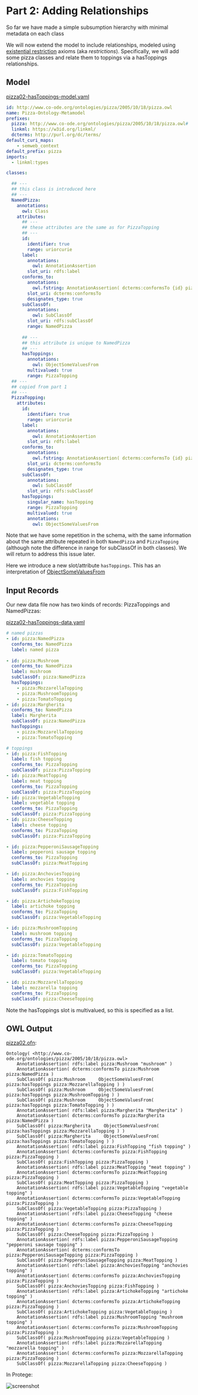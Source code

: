 # Part 2: Adding Relationships

So far we have made a simple subsumption hierarchy with minimal metadata on each class

We will now extend the model to include relationships, modeled using
[existential restriction](https://www.w3.org/TR/owl2-syntax/#Existential_Quantification) axioms (aka *restrictions*). Specifically, we will add some pizza classes
and relate them to toppings via a hasToppings relationships.

## Model

[pizza02-hasToppings-model.yaml](pizza02-hasToppings-model.yaml)

```yaml
id: http://www.co-ode.org/ontologies/pizza/2005/10/18/pizza.owl
name: Pizza-Ontology-Metamodel
prefixes:
  pizza: http://www.co-ode.org/ontologies/pizza/2005/10/18/pizza.owl#
  linkml: https://w3id.org/linkml/
  dcterms: http://purl.org/dc/terms/
default_curi_maps:
    - semweb_context
default_prefix: pizza
imports:
  - linkml:types

classes:

  ## ---
  ## this class is introduced here
  ## ---
  NamedPizza:
    annotations:
      owl: Class
    attributes:
      ## ---
      ## these attributes are the same as for PizzaTopping
      ## ---
      id:
        identifier: true
        range: uriorcurie
      label:
        annotations:
          owl: AnnotationAssertion
        slot_uri: rdfs:label
      conforms_to:
        annotations:
          owl.fstring: AnnotationAssertion( dcterms:conformsTo {id} pizza:{V} )
        slot_uri: dcterms:conformsTo
        designates_type: true
      subClassOf:
        annotations:
          owl: SubClassOf
        slot_uri: rdfs:subClassOf
        range: NamedPizza
        
      ## ---
      ## this attribute is unique to NamedPizza
      ## ---
      hasToppings:
        annotations:
          owl: ObjectSomeValuesFrom
        multivalued: true
        range: PizzaTopping
  ## ---
  ## copied from part 1
  ## ---
  PizzaTopping:
    attributes:
      id:
        identifier: true
        range: uriorcurie
      label:
        annotations:
          owl: AnnotationAssertion
        slot_uri: rdfs:label
      conforms_to:
        annotations:
          owl.fstring: AnnotationAssertion( dcterms:conformsTo {id} pizza:{V} )
        slot_uri: dcterms:conformsTo
        designates_type: true
      subClassOf:
        annotations:
          owl: SubClassOf
        slot_uri: rdfs:subClassOf
      hasToppings:
        singular_name: hasTopping
        range: PizzaTopping
        multivalued: true
        annotations:
          owl: ObjectSomeValuesFrom

```

Note that we have some repetition in the schema, with the same
information about the same attribute repeated in both `NamedPizza` and
`PizzaTopping` (although note the difference in range for subClassOf
in both classes). We will return to address this issue later.

Here we introduce a new slot/attribute `hasToppings`. This has an interpretation of [ObjectSomeValuesFrom](https://www.w3.org/TR/owl2-syntax/#Existential_Quantification)

## Input Records

Our new data file now has two kinds of records: PizzaToppings and NamedPizzas:

[pizza02-hasToppings-data.yaml](pizza02-hasToppings-data.yaml)

```yaml
# named pizzas
- id: pizza:NamedPizza
  conforms_to: NamedPizza
  label: named pizza
  
- id: pizza:Mushroom
  conforms_to: NamedPizza
  label: mushroom
  subClassOf: pizza:NamedPizza
  hasToppings:
    - pizza:MozzarellaTopping
    - pizza:MushroomTopping
    - pizza:TomatoTopping
- id: pizza:Margherita
  conforms_to: NamedPizza
  label: Margherita
  subClassOf: pizza:NamedPizza
  hasToppings:
    - pizza:MozzarellaTopping
    - pizza:TomatoTopping

# toppings
- id: pizza:FishTopping
  label: fish topping
  conforms_to: PizzaTopping
  subClassOf: pizza:PizzaTopping
- id: pizza:MeatTopping
  label: meat topping
  conforms_to: PizzaTopping
  subClassOf: pizza:PizzaTopping
- id: pizza:VegetableTopping
  label: vegetable topping
  conforms_to: PizzaTopping
  subClassOf: pizza:PizzaTopping
- id: pizza:CheeseTopping
  label: cheese topping
  conforms_to: PizzaTopping
  subClassOf: pizza:PizzaTopping

- id: pizza:PepperoniSausageTopping
  label: pepperoni sausage topping
  conforms_to: PizzaTopping
  subClassOf: pizza:MeatTopping

- id: pizza:AnchoviesTopping
  label: anchovies topping
  conforms_to: PizzaTopping
  subClassOf: pizza:FishTopping

- id: pizza:ArtichokeTopping
  label: artichoke topping
  conforms_to: PizzaTopping
  subClassOf: pizza:VegetableTopping

- id: pizza:MushroomTopping
  label: mushroom topping
  conforms_to: PizzaTopping
  subClassOf: pizza:VegetableTopping

- id: pizza:TomatoTopping
  label: tomato topping
  conforms_to: PizzaTopping
  subClassOf: pizza:VegetableTopping

- id: pizza:MozzarellaTopping
  label: mozzarella topping
  conforms_to: PizzaTopping
  subClassOf: pizza:CheeseTopping
```

Note the hasToppings slot is multivalued, so this is specified as a list.

## OWL Output

[pizza02.ofn](pizza02.ofn):

```owl
Ontology( <http://www.co-ode.org/ontologies/pizza/2005/10/18/pizza.owl>
    AnnotationAssertion( rdfs:label pizza:Mushroom "mushroom" )
    AnnotationAssertion( dcterms:conformsTo pizza:Mushroom pizza:NamedPizza )
    SubClassOf( pizza:Mushroom     ObjectSomeValuesFrom( pizza:hasToppings pizza:MozzarellaTopping ) )
    SubClassOf( pizza:Mushroom     ObjectSomeValuesFrom( pizza:hasToppings pizza:MushroomTopping ) )
    SubClassOf( pizza:Mushroom     ObjectSomeValuesFrom( pizza:hasToppings pizza:TomatoTopping ) )
    AnnotationAssertion( rdfs:label pizza:Margherita "Margherita" )
    AnnotationAssertion( dcterms:conformsTo pizza:Margherita pizza:NamedPizza )
    SubClassOf( pizza:Margherita     ObjectSomeValuesFrom( pizza:hasToppings pizza:MozzarellaTopping ) )
    SubClassOf( pizza:Margherita     ObjectSomeValuesFrom( pizza:hasToppings pizza:TomatoTopping ) )
    AnnotationAssertion( rdfs:label pizza:FishTopping "fish topping" )
    AnnotationAssertion( dcterms:conformsTo pizza:FishTopping pizza:PizzaTopping )
    SubClassOf( pizza:FishTopping pizza:PizzaTopping )
    AnnotationAssertion( rdfs:label pizza:MeatTopping "meat topping" )
    AnnotationAssertion( dcterms:conformsTo pizza:MeatTopping pizza:PizzaTopping )
    SubClassOf( pizza:MeatTopping pizza:PizzaTopping )
    AnnotationAssertion( rdfs:label pizza:VegetableTopping "vegetable topping" )
    AnnotationAssertion( dcterms:conformsTo pizza:VegetableTopping pizza:PizzaTopping )
    SubClassOf( pizza:VegetableTopping pizza:PizzaTopping )
    AnnotationAssertion( rdfs:label pizza:CheeseTopping "cheese topping" )
    AnnotationAssertion( dcterms:conformsTo pizza:CheeseTopping pizza:PizzaTopping )
    SubClassOf( pizza:CheeseTopping pizza:PizzaTopping )
    AnnotationAssertion( rdfs:label pizza:PepperoniSausageTopping "pepperoni sausage topping" )
    AnnotationAssertion( dcterms:conformsTo pizza:PepperoniSausageTopping pizza:PizzaTopping )
    SubClassOf( pizza:PepperoniSausageTopping pizza:MeatTopping )
    AnnotationAssertion( rdfs:label pizza:AnchoviesTopping "anchovies topping" )
    AnnotationAssertion( dcterms:conformsTo pizza:AnchoviesTopping pizza:PizzaTopping )
    SubClassOf( pizza:AnchoviesTopping pizza:FishTopping )
    AnnotationAssertion( rdfs:label pizza:ArtichokeTopping "artichoke topping" )
    AnnotationAssertion( dcterms:conformsTo pizza:ArtichokeTopping pizza:PizzaTopping )
    SubClassOf( pizza:ArtichokeTopping pizza:VegetableTopping )
    AnnotationAssertion( rdfs:label pizza:MushroomTopping "mushroom topping" )
    AnnotationAssertion( dcterms:conformsTo pizza:MushroomTopping pizza:PizzaTopping )
    SubClassOf( pizza:MushroomTopping pizza:VegetableTopping )
    AnnotationAssertion( rdfs:label pizza:MozzarellaTopping "mozzarella topping" )
    AnnotationAssertion( dcterms:conformsTo pizza:MozzarellaTopping pizza:PizzaTopping )
    SubClassOf( pizza:MozzarellaTopping pizza:CheeseTopping )
```

In Protege:

![screenshot](pizza02.png)

